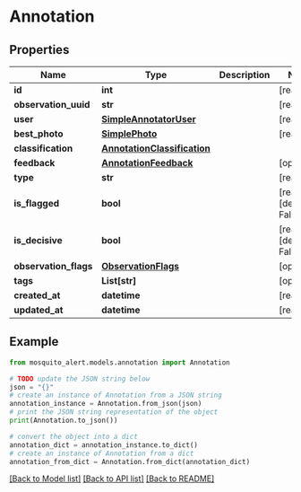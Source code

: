 # Annotation


## Properties

Name | Type | Description | Notes
------------ | ------------- | ------------- | -------------
**id** | **int** |  | [readonly] 
**observation_uuid** | **str** |  | [readonly] 
**user** | [**SimpleAnnotatorUser**](SimpleAnnotatorUser.md) |  | [readonly] 
**best_photo** | [**SimplePhoto**](SimplePhoto.md) |  | [readonly] 
**classification** | [**AnnotationClassification**](AnnotationClassification.md) |  | 
**feedback** | [**AnnotationFeedback**](AnnotationFeedback.md) |  | [optional] 
**type** | **str** |  | [readonly] 
**is_flagged** | **bool** |  | [readonly] [default to False]
**is_decisive** | **bool** |  | [readonly] [default to False]
**observation_flags** | [**ObservationFlags**](ObservationFlags.md) |  | [optional] 
**tags** | **List[str]** |  | [optional] 
**created_at** | **datetime** |  | [readonly] 
**updated_at** | **datetime** |  | [readonly] 

## Example

```python
from mosquito_alert.models.annotation import Annotation

# TODO update the JSON string below
json = "{}"
# create an instance of Annotation from a JSON string
annotation_instance = Annotation.from_json(json)
# print the JSON string representation of the object
print(Annotation.to_json())

# convert the object into a dict
annotation_dict = annotation_instance.to_dict()
# create an instance of Annotation from a dict
annotation_from_dict = Annotation.from_dict(annotation_dict)
```
[[Back to Model list]](../README.md#documentation-for-models) [[Back to API list]](../README.md#documentation-for-api-endpoints) [[Back to README]](../README.md)


